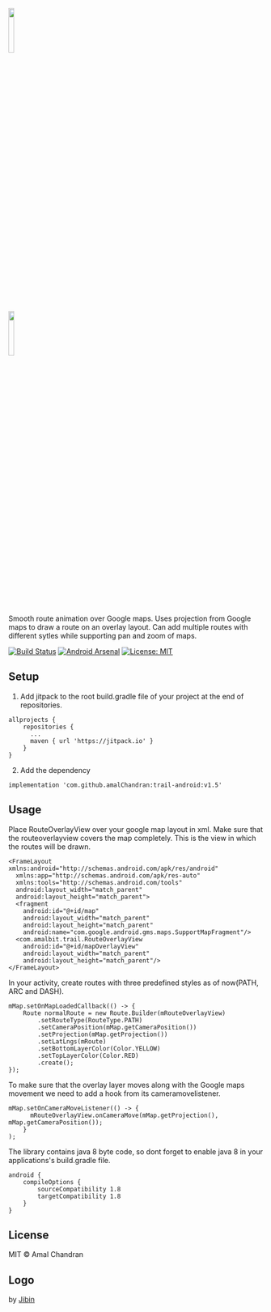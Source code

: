 
<p align="left"><img src="extras/ic_app.png" width="15%" /></p>
<p align="left"><img src="extras/trail_logo.png" width="15%"/></p>
<p align="left">Smooth route animation over Google maps. Uses projection from Google maps to draw a route on an overlay layout. Can add multiple routes with different sytles while supporting pan and zoom of maps.</p>
<p align="left">
  <a href="https://travis-ci.org/amalChandran/trail-android/"><img src="https://travis-ci.org/amalChandran/trail-android.svg?branch=master" alt="Build Status"></a>
  <a href="https://android-arsenal.com/details/1/6435"> <img src="https://img.shields.io/badge/Android%20Arsenal-amal%20chandran-green.svg?style=flat" alt="Android Arsenal"></a>
  <a href="https://github.com/angular/angular.js/blob/master/LICENSE"><img src="https://img.shields.io/badge/License-MIT-lightgrey.svg" alt="License: MIT"></a>
</p>

## Setup
1. Add jitpack to the root build.gradle file of your project at the end of repositories.
```
allprojects {
    repositories {
      ...
      maven { url 'https://jitpack.io' }
    }
}
```
2. Add the dependency
```
implementation 'com.github.amalChandran:trail-android:v1.5'
```
## Usage
Place RouteOverlayView over your google map layout in xml. Make sure that the routeoverlayview covers the map completely. This is the view in which the routes will be drawn.

```
<FrameLayout xmlns:android="http://schemas.android.com/apk/res/android"
  xmlns:app="http://schemas.android.com/apk/res-auto"
  xmlns:tools="http://schemas.android.com/tools"
  android:layout_width="match_parent"
  android:layout_height="match_parent">
  <fragment
    android:id="@+id/map"
    android:layout_width="match_parent"
    android:layout_height="match_parent"
    android:name="com.google.android.gms.maps.SupportMapFragment"/>
  <com.amalbit.trail.RouteOverlayView
    android:id="@+id/mapOverlayView"
    android:layout_width="match_parent"
    android:layout_height="match_parent"/>
</FrameLayout>
```
In your activity, create routes with three predefined styles as of now(PATH, ARC and DASH).

```
mMap.setOnMapLoadedCallback(() -> {
    Route normalRoute = new Route.Builder(mRouteOverlayView)
        .setRouteType(RouteType.PATH)
        .setCameraPosition(mMap.getCameraPosition())
        .setProjection(mMap.getProjection())
        .setLatLngs(mRoute)
        .setBottomLayerColor(Color.YELLOW)
        .setTopLayerColor(Color.RED)
        .create();
});
```
To make sure that the overlay layer moves along with the Google maps movement we need to add a hook from its cameramovelistener.
```
mMap.setOnCameraMoveListener(() -> {
      mRouteOverlayView.onCameraMove(mMap.getProjection(), mMap.getCameraPosition());
    }
);
```

The library contains java 8 byte code, so dont forget to enable java 8 in your applications's build.gradle file.
```
android {
    compileOptions {
        sourceCompatibility 1.8
        targetCompatibility 1.8
    }
}
```


## License
MIT © Amal Chandran

## Logo
by <a href="https://dribbble.com/jibinscribbles">Jibin</a>
